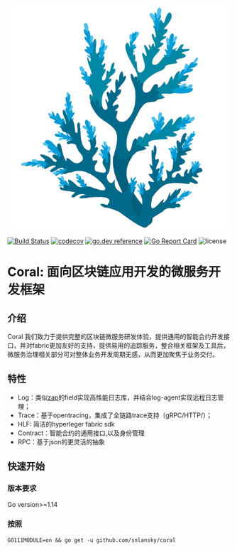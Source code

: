 ![](doc/logo.png)

[![Build Status](https://travis-ci.org/douyu/jupiter.svg?branch=master)](https://travis-ci.org/douyu/jupiter)
[![codecov](https://codecov.io/gh/douyu/jupiter/branch/master/graph/badge.svg)](https://codecov.io/gh/douyu/jupiter)
[![go.dev reference](https://img.shields.io/badge/go.dev-reference-007d9c?logo=go&logoColor=white&style=flat-square)](https://pkg.go.dev/github.com/douyu/jupiter?tab=doc)
[![Go Report Card](https://goreportcard.com/badge/github.com/douyu/jupiter)](https://goreportcard.com/report/github.com/douyu/jupiter)
![license](https://img.shields.io/badge/license-Apache--2.0-green.svg)

# Coral: 面向区块链应用开发的微服务开发框架

## 介绍 

Coral 我们致力于提供完整的区块链微服务研发体验，提供通用的智能合约开发接口，并对fabric更加友好的支持，提供易用的追踪服务，整合相关框架及工具后，微服务治理相关部分可对整体业务开发周期无感，从而更加聚焦于业务交付。

## 特性
* Log：类似[zap](https://github.com/uber-go/zap)的field实现高性能日志库，并结合log-agent实现远程日志管理；
* Trace：基于opentracing，集成了全链路trace支持（gRPC/HTTP/）；
* HLF: 简洁的hyperleger fabric sdk
* Contract：智能合约的通用接口,以及身份管理
* RPC：基于json的更灵活的抽象


## 快速开始 

### 版本要求

Go version>=1.14

### 按照

```shell
GO111MODULE=on && go get -u github.com/snlansky/coral
```
